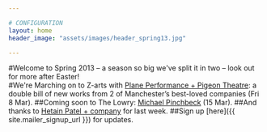 ```yaml
---

# CONFIGURATION
layout: home
header_image: "assets/images/header_spring13.jpg"

---
```


#Welcome to Spring 2013 – a season so big we've split it in two – look out for more after Easter!     
#We're Marching on to Z-arts with [Plane Performance + Pigeon Theatre](/current/2013-springsummer/pp/index.html): a double bill of new works from 2 of Manchester’s best-loved companies (Fri 8 Mar).
##Coming soon to The Lowry: [Michael Pinchbeck](/current/2013-springsummer//index.html) (15 Mar).
##And thanks to [Hetain Patel + company](/current/2013-springsummer/patel/index.html) for last week.
##Sign up [here]({{ site.mailer_signup_url }}) for updates.
